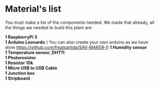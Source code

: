 # Material's list

You must make a list of the components needed. We made that already, all the things we needed to build this plant are:

**1 RaspberryPi 3**  
**1 Arduino Leonardo**  ( You can also create your own arduino as we have done  https://github.com/fmalpartida/SAV-MAKER-I)
**1 Humidity sensor**   
**1 Temperature sensor, DHT11**   
**1 Photoresistor**  
**1 Resistor 10k**  
**1 Micro USB to USB Cable**   
**1 Junction box**   
**1 Stripboard**  


